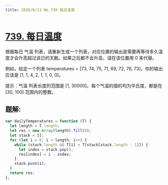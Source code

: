 ```yaml
---
title: 2020/6/11 No.739 每日温度
---
```


# [739. 每日温度](https://leetcode-cn.com/problems/daily-temperatures/)

根据每日 气温 列表，请重新生成一个列表，对应位置的输出是需要再等待多久温度才会升高超过该日的天数。如果之后都不会升高，请在该位置用 0 来代替。

例如，给定一个列表 temperatures = [73, 74, 75, 71, 69, 72, 76, 73]，你的输出应该是 [1, 1, 4, 2, 1, 1, 0, 0]。

提示：气温 列表长度的范围是 [1, 30000]。每个气温的值的均为华氏度，都是在 [30, 100] 范围内的整数。

## 题解:

```js
var dailyTemperatures = function (T) {
  let length = T.length;
  let res = new Array(length).fill(0);
  let stack = [];
  for (let i = 0; i < length; i++) {
    while (stack.length && T[i] > T[stack[stack.length - 1]]) {
      let index = stack.pop();
      res[index] = i - index;
    }
    stack.push(i);
  }
  return res;
};
```
